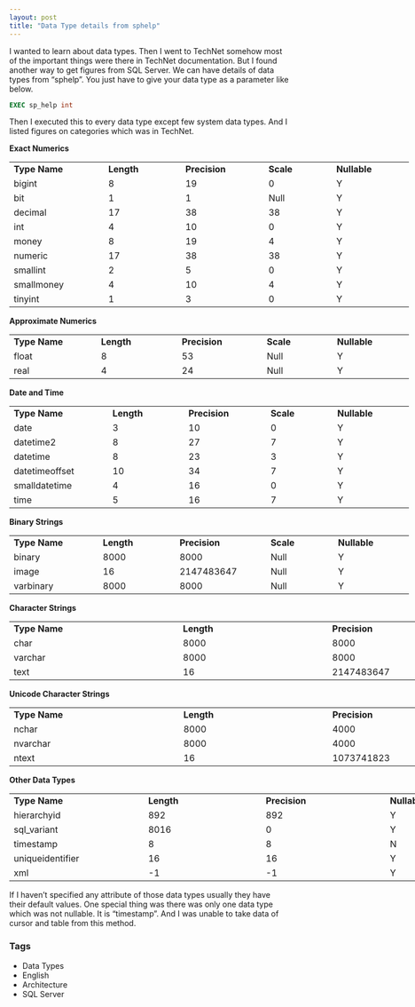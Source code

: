 ```yaml
---
layout: post
title: "Data Type details from sphelp"
---
```


I wanted to learn about data types. Then I went to TechNet somehow most of the important things were there in TechNet documentation. But I found another way to get figures from SQL Server. We can have details of data types from “sphelp”. You just have to give your data type as a parameter like below.

```sql
EXEC sp_help int
```

Then I executed this to every data type except few system data types. And I listed figures on categories which was in TechNet.

**Exact Numerics**

<table border="0" cellpadding="2" cellspacing="0" style="width: 721px;"><tbody><tr><td valign="top" width="183"><strong>Type Name</strong></td><td valign="top" width="154"><strong>Length</strong></td><td valign="top" width="138"><strong>Precision</strong></td><td valign="top" width="126"><strong>Scale</strong></td><td valign="top" width="118"><strong>Nullable</strong></td></tr><tr><td valign="top" width="217">bigint</td><td valign="top" width="186">8</td><td valign="top" width="174">19</td><td valign="top" width="154">0</td><td valign="top" width="151">Y</td></tr><tr><td valign="top" width="207">bit</td><td valign="top" width="189">1</td><td valign="top" width="188">1</td><td valign="top" width="164">Null</td><td valign="top" width="167">Y</td></tr><tr><td valign="top" width="200">decimal</td><td valign="top" width="185">17</td><td valign="top" width="192">38</td><td valign="top" width="167">38</td><td valign="top" width="175">Y</td></tr><tr><td valign="top" width="198">int</td><td valign="top" width="183">4</td><td valign="top" width="193">10</td><td valign="top" width="167">0</td><td valign="top" width="178">Y</td></tr><tr><td valign="top" width="197">money</td><td valign="top" width="183">8</td><td valign="top" width="193">19</td><td valign="top" width="167">4</td><td valign="top" width="180">Y</td></tr><tr><td valign="top" width="196">numeric</td><td valign="top" width="183">17</td><td valign="top" width="193">38</td><td valign="top" width="167">38</td><td valign="top" width="180">Y</td></tr><tr><td valign="top" width="196">smallint</td><td valign="top" width="183">2</td><td valign="top" width="193">5</td><td valign="top" width="167">0</td><td valign="top" width="180">Y</td></tr><tr><td valign="top" width="196">smallmoney</td><td valign="top" width="183">4</td><td valign="top" width="193">10</td><td valign="top" width="167">4</td><td valign="top" width="180">Y</td></tr><tr><td valign="top" width="196">tinyint</td><td valign="top" width="183">1</td><td valign="top" width="193">3</td><td valign="top" width="167">0</td><td valign="top" width="180">Y</td></tr></tbody></table>

**Approximate Numerics**

<table border="0" cellpadding="2" cellspacing="0" style="width: 721px;"><tbody><tr><td valign="top" width="183"><strong>Type Name</strong></td><td valign="top" width="154"><strong>Length</strong></td><td valign="top" width="138"><strong>Precision</strong></td><td valign="top" width="126"><strong>Scale</strong></td><td valign="top" width="118"><strong>Nullable</strong></td></tr><tr><td valign="top" width="217">float</td><td valign="top" width="186">8</td><td valign="top" width="174">53</td><td valign="top" width="154">Null</td><td valign="top" width="151">Y</td></tr><tr><td valign="top" width="207">real</td><td valign="top" width="189">4</td><td valign="top" width="188">24</td><td valign="top" width="164">Null</td><td valign="top" width="167">Y</td></tr></tbody></table>

**Date and Time**
	
<table border="0" cellpadding="2" cellspacing="0" style="width: 721px;"><tbody><tr><td valign="top" width="183"><strong>Type Name</strong></td><td valign="top" width="154"><strong>Length</strong></td><td valign="top" width="138"><strong>Precision</strong></td><td valign="top" width="126"><strong>Scale</strong></td><td valign="top" width="118"><strong>Nullable</strong></td></tr><tr><td valign="top" width="217">date</td><td valign="top" width="186">3</td><td valign="top" width="174">10</td><td valign="top" width="154">0</td><td valign="top" width="151">Y</td></tr><tr><td valign="top" width="207">datetime2</td><td valign="top" width="189">8</td><td valign="top" width="188">27</td><td valign="top" width="164">7</td><td valign="top" width="167">Y</td></tr><tr><td valign="top" width="200">datetime</td><td valign="top" width="185">8</td><td valign="top" width="192">23</td><td valign="top" width="167">3</td><td valign="top" width="175">Y</td></tr><tr><td valign="top" width="198">datetimeoffset</td><td valign="top" width="183">10</td><td valign="top" width="193">34</td><td valign="top" width="167">7</td><td valign="top" width="178">Y</td></tr><tr><td valign="top" width="197">smalldatetime</td><td valign="top" width="183">4</td><td valign="top" width="193">16</td><td valign="top" width="167">0</td><td valign="top" width="180">Y</td></tr><tr><td valign="top" width="196">time</td><td valign="top" width="183">5</td><td valign="top" width="193">16</td><td valign="top" width="167">7</td><td valign="top" width="180">Y</td></tr></tbody></table>

**Binary Strings**

<table border="0" cellpadding="2" cellspacing="0" style="width: 721px;"><tbody><tr><td valign="top" width="183"><strong>Type Name</strong></td><td valign="top" width="154"><strong>Length</strong></td><td valign="top" width="138"><strong>Precision</strong></td><td valign="top" width="126"><strong>Scale</strong></td><td valign="top" width="118"><strong>Nullable</strong></td></tr><tr><td valign="top" width="217">binary</td><td valign="top" width="186">8000</td><td valign="top" width="174">8000</td><td valign="top" width="154">Null</td><td valign="top" width="151">Y</td></tr><tr><td valign="top" width="207">image</td><td valign="top" width="189">16</td><td valign="top" width="188">2147483647</td><td valign="top" width="164">Null</td><td valign="top" width="167">Y</td></tr><tr><td valign="top" width="200">varbinary</td><td valign="top" width="185">8000</td><td valign="top" width="192">8000</td><td valign="top" width="167">Null</td><td valign="top" width="175">Y</td></tr></tbody></table>

**Character Strings**

<table border="0" cellpadding="2" cellspacing="0" style="width: 869px;"><tbody><tr><td valign="top" width="318"><strong>Type Name</strong></td><td valign="top" width="269"><strong>Length</strong></td><td valign="top" width="280"><strong>Precision</strong></td></tr><tr><td valign="top" width="330">char</td><td valign="top" width="284">8000</td><td valign="top" width="296">8000</td></tr><tr><td valign="top" width="326">varchar</td><td valign="top" width="288">8000</td><td valign="top" width="305">8000</td></tr><tr><td valign="top" width="323">text</td><td valign="top" width="288">16</td><td valign="top" width="309">2147483647</td></tr></tbody></table>

**Unicode Character Strings**

<table border="0" cellpadding="2" cellspacing="0" style="width: 869px;"><tbody><tr><td valign="top" width="318"><strong>Type Name</strong></td><td valign="top" width="269"><strong>Length</strong></td><td valign="top" width="280"><strong>Precision</strong></td></tr><tr><td valign="top" width="330">nchar</td><td valign="top" width="284">8000</td><td valign="top" width="296">4000</td></tr><tr><td valign="top" width="326">nvarchar</td><td valign="top" width="288">8000</td><td valign="top" width="305">4000</td></tr><tr><td valign="top" width="323">ntext</td><td valign="top" width="288">16</td><td valign="top" width="309">1073741823</td></tr></tbody></table>

**Other Data Types**

<table border="0" cellpadding="2" cellspacing="0" style="width: 890px;"><tbody><tr><td valign="top" width="249"><strong>Type Name</strong></td><td valign="top" width="218"><strong>Length</strong></td><td valign="top" width="220"><strong>Precision</strong></td><td valign="top" width="201"><strong>Nullable</strong></td></tr><tr><td valign="top" width="248">hierarchyid</td><td valign="top" width="225">892</td><td valign="top" width="231">892</td><td valign="top" width="212">Y</td></tr><tr><td valign="top" width="241">sql_variant</td><td valign="top" width="225">8016</td><td valign="top" width="235">0</td><td valign="top" width="218">Y</td></tr><tr><td valign="top" width="240">timestamp</td><td valign="top" width="223">8</td><td valign="top" width="236">8</td><td valign="top" width="221">N</td></tr><tr><td valign="top" width="239">uniqueidentifier</td><td valign="top" width="223">16</td><td valign="top" width="236">16</td><td valign="top" width="222">Y</td></tr><tr><td valign="top" width="239">xml</td><td valign="top" width="222">-1</td><td valign="top" width="236">-1</td><td valign="top" width="222">Y</td></tr></tbody></table>

If I haven’t specified any attribute of those data types usually they have their default values. One special thing was there was only one data type which was not nullable. It is “timestamp”. And I was unable to take data of cursor and table from this method.

### Tags

- Data Types
- English
- Architecture
- SQL Server
